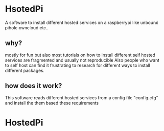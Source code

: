 # HsotedPi 
A software to install different hosted services on a raspberrypi
like unbound pihole owncloud etc..

## why?
mostly for fun but also most tutorials on how to install different
self hosted services are fragmented and usually not reproducible
Also people who want to self host can find it frustrating to research
for different ways to install different packages.

## how does it work?
This software reads different hosted services from a  config file
"config.cfg" and install the them based these requirements

# HostedPi
